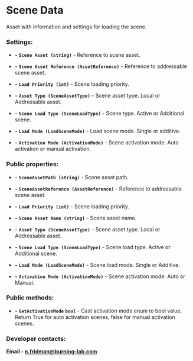 ﻿# Scene Data

Asset with information and settings for loading the scene.

### Settings:
- **-** **`Scene Asset (string)`** - Reference to scene asset.

- **-** **`Scene Asset Reference (AssetReference)`** - Reference to addressable scene asset.

- **-** **`Load Priority (int)`** - Scene loading priority.

- **-** **`Asset Type (SceneAssetType)`** - Scene asset type. Local or Addressable asset.

- **-** **`Scene Load Type (SceneLoadType)`** - Scene type. Active or Additional scene.

- **-** **`Load Mode (LoadSceneMode)`** - Load scene mode. Single or additive.

- **-** **`Activation Mode (ActivationMode)`** - Scene activation mode. Auto activation or manual activation.

### Public properties:
- **-** **`SceneAssetPath (string)`** - Scene asset path.

- **-** **`SceneAssetReference (AssetReference)`** - Reference to addressable scene asset.

- **-** **`Load Priority (int)`** - Scene loading priority.

- **-** **`Scene Asset Name (string)`** - Scene asset name.

- **-** **`Asset Type (SceneAssetType)`** - Scene asset type. Local or Addressable asset.

- **-** **`Scene Load Type (SceneLoadType)`** - Scene load type. Active or Additional scene.

- **-** **`Load Mode (LoadSceneMode)`** - Scene load mode. Single or Additive.

- **-** **`Activation Mode (ActivationMode)`** - Scene activation mode. Auto or Manual.

### Public methods:
- **-** **`GetActivationMode`** **`bool`** - Cast activation mode enum to bool value. Return True for auto activation scenes, false for manual activation scenes.

### Developer contacts:
**Email - [n.fridman@burning-lab.com](mailto://n.fridman@burning-lab.com)**